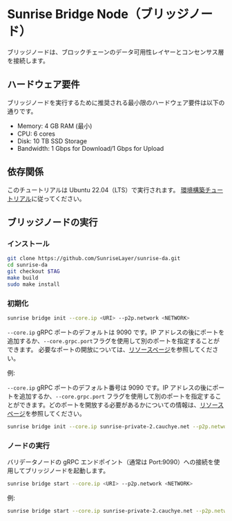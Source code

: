 # Sunrise Bridge Node（ブリッジノード）

ブリッジノードは、ブロックチェーンのデータ可用性レイヤーとコンセンサス層を接続します。

## ハードウェア要件

ブリッジノードを実行するために推奨される最小限のハードウェア要件は以下の通りです。

- Memory: 4 GB RAM (最小)
- CPU: 6 cores
- Disk: 10 TB SSD Storage
- Bandwidth: 1 Gbps for Download/1 Gbps for Upload

## 依存関係

このチュートリアルは Ubuntu 22.04（LTS）で実行されます。
[環境構築チュートリアル](../../resources/enviromant.md)に従ってください。

## ブリッジノードの実行

### インストール

```bash
git clone https://github.com/SunriseLayer/sunrise-da.git
cd sunrise-da
git checkout $TAG
make build
sudo make install
```

### 初期化

```bash
sunrise bridge init --core.ip <URI> --p2p.network <NETWORK>
```

`--core.ip` gRPC ポートのデフォルトは 9090 です。IP アドレスの後にポートを追加するか、`--core.grpc.port`フラグを使用して別のポートを指定することができます。
必要なポートの開放については、[リソースページ](../../resources/README.md)を参照してください。

例:

`--core.ip` gRPC ポートのデフォルト番号は 9090 です。IP アドレスの後にポートを追加するか、`--core.grpc.port` フラグを使用して別のポートを指定することができます。どのポートを開放する必要があるかについての情報は、[リソースページ](https://docs.sunriselayer.io/run-a-sunrise-node/resources)を参照してください。

```bash
sunrise bridge init --core.ip sunrise-private-2.cauchye.net --p2p.network private
```

### ノードの実行

バリデータノードの gRPC エンドポイント（通常は Port:9090）への接続を使用してブリッジノードを起動します。

```bash
sunrise bridge start --core.ip <URI> --p2p.network <NETWORK>
```

例:

```bash
sunrise bridge start --core.ip sunrise-private-2.cauchye.net --p2p.network private
```
